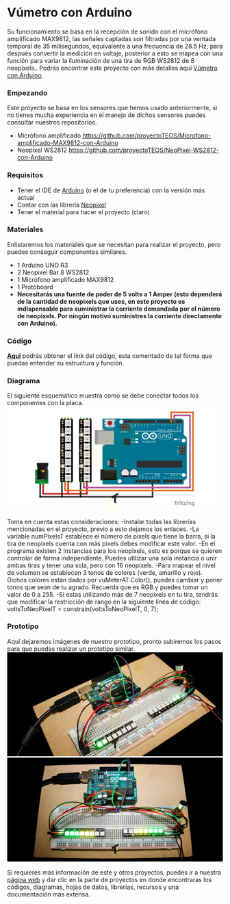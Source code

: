 # Vúmetro con Arduino
Su funcionamiento se basa en la recepción de sonido con el micrófono amplificado MAX9812, las señales captadas son filtradas por una ventada temporal de 35 milisegundos, equivalente a una frecuencia de 28.5 Hz, para después convertir la medición en voltaje, posterior a esto se mapea con una función para variar la iluminación de una tira de RGB WS2812 de 8 neopixels.. Podrás encontrar este proyecto con más detalles aquí [Vúmetro con Arduino](https://www.proyecto-teos.com/vumetro-con-arduino).
### Empezando
Este proyecto se basa en los sensores que hemos usado anteriormente, si no tienes mucha experiencia en el manejo de dichos sensores puedes consultar nuestros repositorios.

- Micrófono amplificado https://github.com/proyectoTEOS/Microfono-amplificado-MAX9812-con-Arduino
- Neopixel WS2812  https://github.com/proyectoTEOS/NeoPixel-WS2812-con-Arduino

### Requisitos
- Tener el IDE de [Arduino](https://www.arduino.cc/en/Main/Software) (o el de tu preferencia) con la versión más actual
- Contar con las librería [Neopixel](https://github.com/adafruit/Adafruit_NeoPixel) 
- Tener el material para hacer el proyecto (claro)

### Materiales
Enlistaremos los materiales que se necesitan para realizar el proyecto, pero puedes conseguir componentes similares.
- 1 Arduino UNO R3
- 2	Neopixel Bar 8 WS2812	
- 1	Micrófono amplificado MAX9812	
- 1	Protoboard
- **Necesitarás una fuente de poder de 5 volts a 1 Amper (esto dependerá de la cantidad de neopixels que uses, en este proyecto es indispensable para suministrar la corriente demandada por el número de neopixels. Por ningún motivo suministres la corriente directamente con Arduino).**

### Código
**[Aqui](https://github.com/proyectoTEOS/Vumetro-con-Arduino-con-Arduino/blob/master/Vumetro-con-Arduino-con-Arduino.ino)** podrás obtener el link del código, esta comentado de tal forma que puedas entender su estructura y función.

### Diagrama
El siguiente esquemático muestra como se debe conectar todos los componentes con la placa.
![](/resources/diagrama-vumetro-con-arduino.jpg)

Toma en cuenta estas consideraciones:
-Instalar todas las librerías mencionadas en el proyecto, previo a esto dejamos los enlaces. 
-La variable numPixelsT establece el número de pixels que tiene la barra, si la tira de neopixels cuenta con más pixels debes modificar este valor. 
-En el programa existen 2 instancias para los neopixels, esto es porque se quieren controlar de forma independiente. Puedes utilizar una sola instancia o unir ambas tiras y tener una sola, pero con 16 neopixels. 
-Para mapear el nivel de volumen se establecen 3 tonos de colores (verde, amarillo y rojo). Dichos colores están dados por vuMeterAT.Color(), puedes cambiar y poner tonos que sean de tu agrado. Recuerda que es RGB y puedes tomar un valor de 0 a 255. 
-Si estas utilizando más de 7 neopixels en tu tira, tendrás que modificar la restricción de rango en la siguiente línea de código: voltsToNeoPixelT = constrain(voltsToNeoPixelT, 0, 7); 

### Prototipo
Aquí dejaremos imágenes de nuestro prototipo, pronto subiremos los pasos para que puedas realizar un prototipo similar.
![](/resources/prototipo-vumetro-con-arduino-1.jpg)
![](/resources/prototipo-vumetro-con-arduino-2.jpg)

Si requieres más información de este y otros proyectos, puedes ir a nuestra [página web](https://www.proyecto-teos.com) y dar clic en la parte de proyectos en donde encontraras los códigos, diagramas, hojas de datos, librerías, recursos y una documentación más extensa.